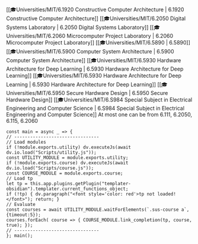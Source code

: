 <span class="sus-course">[[🎓Universities/MIT/6.1920 Constructive Computer Architecture | 6.1920 Constructive Computer Architecture]]</span>
<span class="sus-course">[[🎓Universities/MIT/6.2050 Digital Systems Laboratory | 6.2050 Digital Systems Laboratory]]</span>
<span class="sus-course">[[🎓Universities/MIT/6.2060 Microcomputer Project Laboratory | 6.2060 Microcomputer Project Laboratory]]</span>
<span class="sus-course">[[🎓Universities/MIT/6.5890 | 6.5890]]</span>
<span class="sus-course">[[🎓Universities/MIT/6.5900 Computer System Architecture | 6.5900 Computer System Architecture]]</span>
<span class="sus-course">[[🎓Universities/MIT/6.5930 Hardware Architecture for Deep Learning | 6.5930 Hardware Architecture for Deep Learning]]</span>
<span class="sus-course">[[🎓Universities/MIT/6.5930 Hardware Architecture for Deep Learning | 6.5930 Hardware Architecture for Deep Learning]]</span>
<span class="sus-course">[[🎓Universities/MIT/6.5950 Secure Hardware Design | 6.5950 Secure Hardware Design]]</span>
<span class="sus-course">[[🎓Universities/MIT/6.S984 Special Subject in Electrical Engineering and Computer Science | 6.S984 Special Subject in Electrical Engineering and Computer Science]]</span>
At most one can be from 6.111, 6.2050, 6.115, 6.2060

```dataviewjs
const main = async _ => {
// --------------------------------
// Load modules
if (!module.exports.utility) dv.executeJs(await dv.io.load("Scripts/utility.js"));
const UTILITY_MODULE = module.exports.utility;
if (!module.exports.course) dv.executeJs(await dv.io.load("Scripts/course.js"));
const COURSE_MODULE = module.exports.course;
// Load tp
let tp = this.app.plugins.getPlugin("templater-obsidian").templater.current_functions_object;
if (!tp) { dv.paragraph("<font style='color: red'>tp not loaded!</font>"); return; }
// Evaluate
const courses = await UTILITY_MODULE.waitForElements(`.sus-course a`, {timeout:5});
courses.forEach( course => { COURSE_MODULE.link_completion(tp, course, true); });
// --------------------------------
}; main();
```